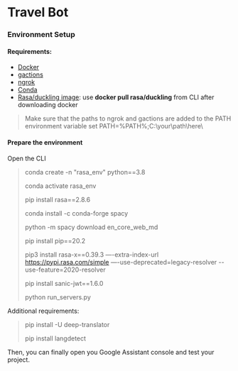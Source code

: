 # Travel Bot
### Environment Setup

#### Requirements:
- [Docker ](https://www.docker.com/get-started)
- [gactions](https://developers.google.com/assistant/actionssdk/gactions)
- [ngrok](https://ngrok.com/download)
- [Conda](https://docs.conda.io/projects/conda/en/latest/user-guide/install/download.html)
- [Rasa/duckling image](https://hub.docker.com/r/rasa/duckling): use **docker pull rasa/duckling** from CLI after downloading docker

> Make sure that the paths to ngrok and gactions are added to the PATH environment variable
> set PATH=%PATH%;C:\your\path\here\

#### Prepare the environment

Open the CLI

> conda create -n "rasa_env" python==3.8
> 
> conda activate rasa_env
> 
> pip install rasa==2.8.6
> 
> conda install -c conda-forge spacy
> 
> python -m spacy download en_core_web_md
> 
> pip install pip==20.2
> 
> pip3 install rasa-x==0.39.3 —-extra-index-url https://pypi.rasa.com/simple —-use-deprecated=legacy-resolver --use-feature=2020-resolver
> 
> pip install sanic-jwt==1.6.0
> 
> python run_servers.py

Additional requirements:

> pip install -U deep-translator
> 
> pip install langdetect


Then, you can finally open you Google Assistant console and test your project.



